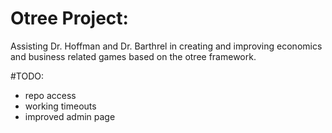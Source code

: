 # Otree Project:

Assisting Dr. Hoffman and Dr. Barthrel in creating and improving economics and business related games based on the otree framework. 

#TODO: 

* repo access
* working timeouts
* improved admin page
